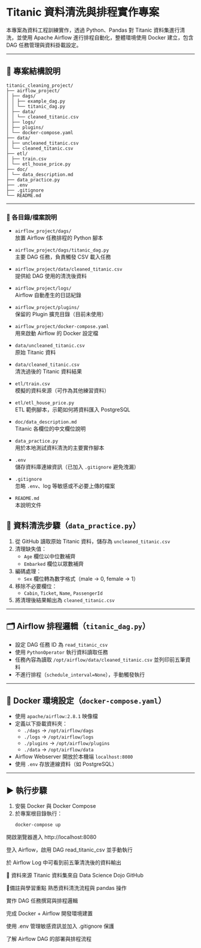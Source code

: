 # Titanic 資料清洗與排程實作專案

本專案為資料工程訓練實作，透過 Python、Pandas 對 Titanic 資料集進行清洗，並使用 Apache Airflow 進行排程自動化，整體環境使用 Docker 建立，包含 DAG 任務管理與資料掛載設定。

---

## 📁 專案結構說明
``` 
titanic_cleaning_project/
├── airflow_project/
│ ├── dags/
│ │ ├── example_dag.py
│ │ └── titanic_dag.py
│ ├── data/
│ │ └── cleaned_titanic.csv
│ ├── logs/
│ ├── plugins/
│ └── docker-compose.yaml
├── data/
│ ├── uncleaned_titanic.csv
│ └── cleaned_titanic.csv
├── etl/
│ ├── train.csv
│ └── etl_house_price.py
├── doc/
│ └── data_description.md
├── data_practice.py
├── .env
├── .gitignore
└── README.md
```
---

### 📄 各目錄/檔案說明

- `airflow_project/dags/`  
  放置 Airflow 任務排程的 Python 腳本

- `airflow_project/dags/titanic_dag.py`  
  主要 DAG 任務，負責觸發 CSV 載入任務

- `airflow_project/data/cleaned_titanic.csv`  
  提供給 DAG 使用的清洗後資料

- `airflow_project/logs/`  
  Airflow 自動產生的日誌紀錄

- `airflow_project/plugins/`  
  保留的 Plugin 擴充目錄（目前未使用）

- `airflow_project/docker-compose.yaml`  
  用來啟動 Airflow 的 Docker 設定檔

- `data/uncleaned_titanic.csv`  
  原始 Titanic 資料

- `data/cleaned_titanic.csv`  
  清洗過後的 Titanic 資料結果

- `etl/train.csv`  
  模擬的資料來源（可作為其他練習資料）

- `etl/etl_house_price.py`  
  ETL 範例腳本，示範如何將資料匯入 PostgreSQL

- `doc/data_description.md`  
  Titanic 各欄位的中文欄位說明

- `data_practice.py`  
  用於本地測試資料清洗的主要實作腳本

- `.env`  
  儲存資料庫連線資訊（已加入 `.gitignore` 避免洩漏）

- `.gitignore`  
  忽略 `.env`、log 等敏感或不必要上傳的檔案

- `README.md`  
  本說明文件



## 🔄 資料清洗步驟（`data_practice.py`）

1. 從 GitHub 讀取原始 Titanic 資料，儲存為 `uncleaned_titanic.csv`
2. 清理缺失值：
   - `Age` 欄位以中位數補齊
   - `Embarked` 欄位以眾數補齊
3. 編碼處理：
   - `Sex` 欄位轉為數字格式（male → 0, female → 1）
4. 移除不必要欄位：
   - `Cabin`, `Ticket`, `Name`, `PassengerId`
5. 將清理後結果輸出為 `cleaned_titanic.csv`

---

## 🗂 Airflow 排程邏輯（`titanic_dag.py`）

- 設定 DAG 任務 ID 為 `read_titanic_csv`
- 使用 `PythonOperator` 執行資料讀取任務
- 任務內容為讀取 `/opt/airflow/data/cleaned_titanic.csv` 並列印前五筆資料
- 不進行排程（`schedule_interval=None`），手動觸發執行

---

## 🐳 Docker 環境設定（`docker-compose.yaml`）

- 使用 `apache/airflow:2.8.1` 映像檔
- 定義以下掛載資料夾：
  - `./dags` → `/opt/airflow/dags`
  - `./logs` → `/opt/airflow/logs`
  - `./plugins` → `/opt/airflow/plugins`
  - `./data` → `/opt/airflow/data`
- Airflow Webserver 開放於本機端 `localhost:8080`
- 使用 `.env` 存放連線資料（如 PostgreSQL）

---

## ▶ 執行步驟

1. 安裝 Docker 與 Docker Compose
2. 於專案根目錄執行：
   ```bash
   docker-compose up
開啟瀏覽器進入 http://localhost:8080

登入 Airflow，啟用 DAG read_titanic_csv 並手動執行

於 Airflow Log 中可看到前五筆清洗後的資料輸出

📌 資料來源
Titanic 資料集來自 Data Science Dojo GitHub

📍備註與學習重點
熟悉資料清洗流程與 pandas 操作

實作 DAG 任務撰寫與排程邏輯

完成 Docker + Airflow 開發環境建置

使用 .env 管理敏感資訊並加入 .gitignore 保護

了解 Airflow DAG 的部署與排程流程